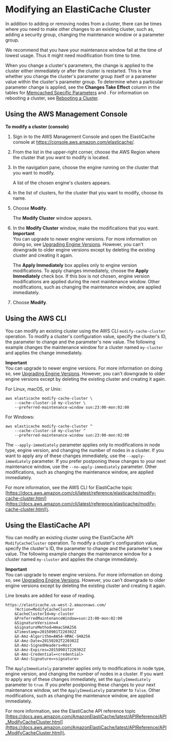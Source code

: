 # Modifying an ElastiCache Cluster<a name="Clusters.Modify"></a>

In addition to adding or removing nodes from a cluster, there can be times where you need to make other changes to an existing cluster, such as, adding a security group, changing the maintenance window or a parameter group\.

We recommend that you have your maintenance window fall at the time of lowest usage\. Thus it might need modification from time to time\.

When you change a cluster's parameters, the change is applied to the cluster either immediately or after the cluster is restarted\. This is true whether you change the cluster's parameter group itself or a parameter value within the cluster's parameter group\. To determine when a particular parameter change is applied, see the **Changes Take Effect** column in the tables for [Memcached Specific Parameters](ParameterGroups.Memcached.md) and  \. For information on rebooting a cluster, see [Rebooting a Cluster](Clusters.Rebooting.md)\.

## Using the AWS Management Console<a name="Clusters.Modify.CON"></a>

**To modify a cluster \(console\)**

1. Sign in to the AWS Management Console and open the ElastiCache console at [ https://console\.aws\.amazon\.com/elasticache/](https://console.aws.amazon.com/elasticache/)\.

1. From the list in the upper\-right corner, choose the AWS Region where the cluster that you want to modify is located\.

1. In the navigation pane, choose the engine running on the cluster that you want to modify\.

   A list of the chosen engine's clusters appears\.

1. In the list of clusters, for the cluster that you want to modify, choose its name\. 

1. Choose **Modify**\. 

   The **Modify Cluster** window appears\.

1. In the **Modify Cluster** window, make the modifications that you want\.
**Important**  
You can upgrade to newer engine versions\. For more information on doing so, see [Upgrading Engine Versions](VersionManagement.md)\. However, you can't downgrade to older engine versions except by deleting the existing cluster and creating it again\.

   The **Apply Immediately** box applies only to engine version modifications\. To apply changes immediately, choose the **Apply Immediately** check box\. If this box is not chosen, engine version modifications are applied during the next maintenance window\. Other modifications, such as changing the maintenance window, are applied immediately\.

1. Choose **Modify**\.

## Using the AWS CLI<a name="Clusters.Modify.CLI"></a>

You can modify an existing cluster using the AWS CLI `modify-cache-cluster` operation\. To modify a cluster's configuration value, specify the cluster's ID, the parameter to change and the parameter's new value\. The following example changes the maintenance window for a cluster named `my-cluster` and applies the change immediately\.

**Important**  
You can upgrade to newer engine versions\. For more information on doing so, see [Upgrading Engine Versions](VersionManagement.md)\. However, you can't downgrade to older engine versions except by deleting the existing cluster and creating it again\.

For Linux, macOS, or Unix:

```
aws elasticache modify-cache-cluster \
    --cache-cluster-id my-cluster \
    --preferred-maintenance-window sun:23:00-mon:02:00
```

For Windows:

```
aws elasticache modify-cache-cluster ^
    --cache-cluster-id my-cluster ^
    --preferred-maintenance-window sun:23:00-mon:02:00
```

The `--apply-immediately` parameter applies only to modifications in node type, engine version, and changing the number of nodes in a cluster\. If you want to apply any of these changes immediately, use the `--apply-immediately` parameter\. If you prefer postponing these changes to your next maintenance window, use the `--no-apply-immediately` parameter\. Other modifications, such as changing the maintenance window, are applied immediately\.

For more information, see the AWS CLI for ElastiCache topic [https://docs.aws.amazon.com/cli/latest/reference/elasticache/modify-cache-cluster.html](https://docs.aws.amazon.com/cli/latest/reference/elasticache/modify-cache-cluster.html)\.

## Using the ElastiCache API<a name="Clusters.Modify.API"></a>

You can modify an existing cluster using the ElastiCache API `ModifyCacheCluster` operation\. To modify a cluster's configuration value, specify the cluster's ID, the parameter to change and the parameter's new value\. The following example changes the maintenance window for a cluster named `my-cluster` and applies the change immediately\.

**Important**  
You can upgrade to newer engine versions\. For more information on doing so, see [Upgrading Engine Versions](VersionManagement.md)\. However, you can't downgrade to older engine versions except by deleting the existing cluster and creating it again\.

Line breaks are added for ease of reading\.

```
https://elasticache.us-west-2.amazonaws.com/
    ?Action=ModifyCacheCluster
    &CacheClusterId=my-cluster
    &PreferredMaintenanceWindow=sun:23:00-mon:02:00
    &SignatureVersion=4
    &SignatureMethod=HmacSHA256
    &Timestamp=20150901T220302Z
    &X-Amz-Algorithm=AWS4-HMAC-SHA256
    &X-Amz-Date=20150202T220302Z
    &X-Amz-SignedHeaders=Host
    &X-Amz-Expires=20150901T220302Z
    &X-Amz-Credential=<credential>
    &X-Amz-Signature=<signature>
```

The `ApplyImmediately` parameter applies only to modifications in node type, engine version, and changing the number of nodes in a cluster\. If you want to apply any of these changes immediately, set the `ApplyImmediately` parameter to `true`\. If you prefer postponing these changes to your next maintenance window, set the `ApplyImmediately` parameter to `false`\. Other modifications, such as changing the maintenance window, are applied immediately\.

For more information, see the ElastiCache API reference topic [https://docs.aws.amazon.com/AmazonElastiCache/latest/APIReference/API_ModifyCacheCluster.html](https://docs.aws.amazon.com/AmazonElastiCache/latest/APIReference/API_ModifyCacheCluster.html)\.